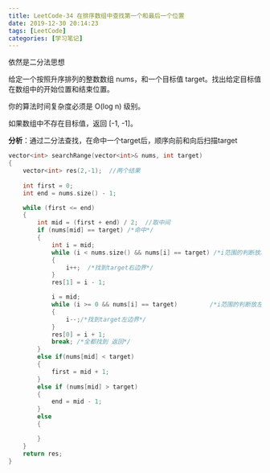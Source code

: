 ```yaml
---
title: LeetCode-34 在排序数组中查找第一个和最后一个位置
date: 2019-12-30 20:14:23
tags: [LeetCode]
categories: [学习笔记]
---
```


依然是二分法思想

<!--more-->

给定一个按照升序排列的整数数组 nums，和一个目标值 target。找出给定目标值在数组中的开始位置和结束位置。

你的算法时间复杂度必须是 O(log n) 级别。

如果数组中不存在目标值，返回 [-1, -1]。



**分析**：通过二分法查找，在命中一个target后，顺序向前和向后扫描target





```c++
vector<int> searchRange(vector<int>& nums, int target) 
{
	vector<int> res(2,-1);  //两个结果
	
	int first = 0;
	int end = nums.size() - 1;

	while (first <= end)
	{
		int mid = (first + end) / 2;  //取中间
		if (nums[mid] == target) /*命中*/
		{
			int i = mid;
			while (i < nums.size() && nums[i] == target) /*i范围的判断放左边*/
			{
				i++;  /*找到target右边界*/
			}
			res[1] = i - 1;

			i = mid;
			while (i >= 0 && nums[i] == target)			/*i范围的判断放左边*/
			{
				i--;/*找到target左边界*/
			}
			res[0] = i + 1;
			break; /*全都找到 返回*/
		}
		else if(nums[mid] < target)
		{
			first = mid + 1;
		}
		else if (nums[mid] > target)
		{
			end = mid - 1;
		}
		else 
		{

		}
	}
	return res;
}
```



